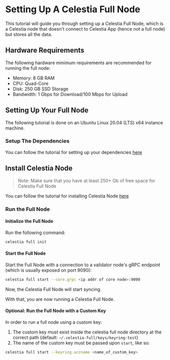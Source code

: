 # Setting Up A Celestia Full Node

This tutorial will guide you through setting up a Celestia Full Node,
which is a Celestia node that doesn't connect to Celestia App
(hence not a full node) but stores all the data.

## Hardware Requirements

The following hardware minimum requirements are recommended for running
the full node:

* Memory: 8 GB RAM
* CPU: Quad-Core
* Disk: 250 GB SSD Storage
* Bandwidth: 1 Gbps for Download/100 Mbps for Upload

## Setting Up Your Full Node

The following tutorial is done on an Ubuntu Linux 20.04 (LTS) x64
instance machine.

### Setup The Dependencies

You can follow the tutorial for setting up your dependencies [here](../developers/environment)

## Install Celestia Node

> Note: Make sure that you have at least 250+ Gb of free space
  for Celestia Full Node  

You can follow the tutorial for installing Celestia Node [here](../developers/celestia-node)

### Run the Full Node

#### Initialize the Full Node

Run the following command:

```sh
celestia full init
```

#### Start the Full Node

Start the Full Node with a connection to a validator
node's gRPC endpoint (which is usually exposed on port 9090):

```sh
celestia full start --core.grpc <ip addr of core node>:9090
```

Now, the Celestia Full Node will start syncing.

With that, you are now running a Celestia Full Node.

#### Optional: Run the Full Node with a Custom Key

In order to run a full node using a custom key:

1. The custom key must exist inside the celestia full node
directory at the correct path (default: `~/.celestia-full/keys/keyring-test`)
2. The name of the custom key must be passed upon `start`, like so:

```sh
celestia full start --keyring.accname <name_of_custom_key>
```
